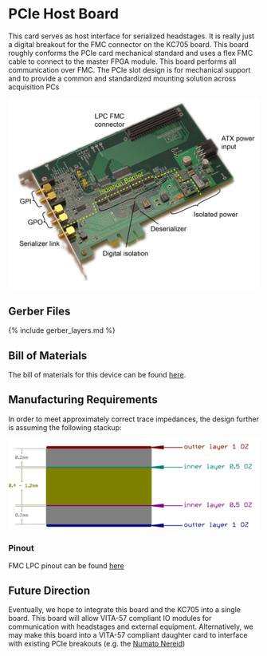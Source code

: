 # PCIe Host Board
This card serves as host interface for serialized headstages. It is really just
a digital breakout for the FMC connector on the KC705 board. This board
roughly conforms the PCIe card mechanical standard and uses a flex FMC cable to
connect to the master FPGA module. This board performs all communication over
FMC. The PCIe slot design is for mechanical support and to provide a common and
standardized mounting solution across acquisition PCs

![pcie-host](./img/pcie-host.png)

## Gerber Files
{% include gerber_layers.md %}

## Bill of Materials
The bill of materials for this device can be found
[here](https://docs.google.com/spreadsheets/d/18WfmbLGt8bGUUdksKp6AKA_wMX2SJ3Tndin-nnEgUCs/edit?usp=sharing).

## Manufacturing Requirements
In order to meet approximately correct trace impedances, the design further is
assuming the following stackup:

![stackup](./img/stackup.png)

### Pinout
FMC LPC pinout can be found
[here](https://docs.google.com/spreadsheets/d/18WfmbLGt8bGUUdksKp6AKA_wMX2SJ3Tndin-nnEgUCs/edit#gid=584734392)

## Future Direction
Eventually, we hope to integrate this board and the KC705 into a single board.
This board will allow VITA-57 compliant IO modules for communication with
headstages and external equipment. Alternatively, we may make this board into a
VITA-57 compliant daughter card to interface with existing PCIe breakouts (e.g.
the [Numato
Nereid](https://numato.com/product/nereid-kintex-7-pci-express-fpga-development-board))
